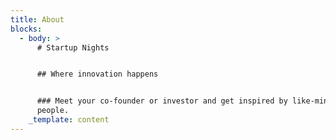 ```yaml
---
title: About
blocks:
  - body: >
      # Startup Nights


      ## Where innovation happens


      ### Meet your co-founder or investor and get inspired by like-minded
      people.
    _template: content
---
```



